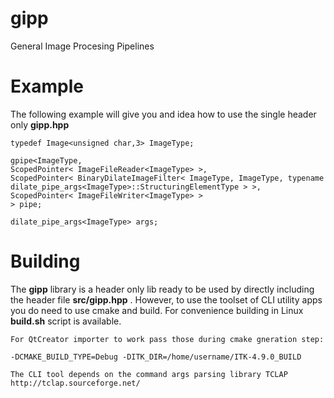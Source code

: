 # gipp
General Image Procesing Pipelines



# Example

The following example will give you and idea how to use the single header only **gipp.hpp**

```
typedef Image<unsigned char,3> ImageType;

gpipe<ImageType,
ScopedPointer< ImageFileReader<ImageType> >,
ScopedPointer< BinaryDilateImageFilter< ImageType, ImageType, typename dilate_pipe_args<ImageType>::StructuringElementType > >,
ScopedPointer< ImageFileWriter<ImageType> >
> pipe;

dilate_pipe_args<ImageType> args;
```

# Building

The **gipp** library is a header only lib ready to be used by directly including the header file **src/gipp.hpp** . However, to use the toolset of CLI utility apps you do need to use cmake and build. For convenience building in Linux **build.sh** script is available.

```
For QtCreator importer to work pass those during cmake gneration step:

-DCMAKE_BUILD_TYPE=Debug -DITK_DIR=/home/username/ITK-4.9.0_BUILD

The CLI tool depends on the command args parsing library TCLAP http://tclap.sourceforge.net/
```
